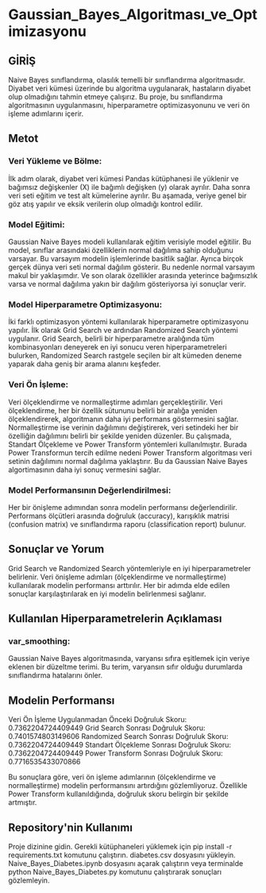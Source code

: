 # Gaussian_Bayes_Algoritması_ve_Optimizasyonu
## GİRİŞ
Naive Bayes sınıflandırma, olasılık temelli bir sınıflandırma algoritmasıdır. Diyabet veri kümesi üzerinde bu algoritma uygulanarak, hastaların diyabet olup olmadığını tahmin etmeye çalışırız. Bu proje, bu sınıflandırma algoritmasının uygulanmasını, hiperparametre optimizasyonunu ve veri ön işleme adımlarını içerir.
## Metot
### Veri Yükleme ve Bölme:
İlk adım olarak, diyabet veri kümesi Pandas kütüphanesi ile yüklenir ve bağımsız değişkenler (X) ile bağımlı değişken (y) olarak ayrılır. Daha sonra veri seti eğitim ve test alt kümelerine ayrılır. Bu aşamada, veriye genel bir göz atış yapılır ve eksik verilerin olup olmadığı kontrol edilir.
### Model Eğitimi:
Gaussian Naive Bayes modeli kullanılarak eğitim verisiyle model eğitilir. Bu model, sınıflar arasındaki özelliklerin normal dağılıma sahip olduğunu varsayar. Bu varsayım modelin işlemlerinde basitlik sağlar. Ayrıca birçok gerçek dünya veri seti normal dağılım gösterir. Bu nedenle normal varsayım makul bir yaklaşımdır. Ve son olarak özellikler arasında yeterince bağımsızlık varsa ve normal dağılıma yakın bir dağılım gösteriyorsa iyi sonuçlar verir.
### Model Hiperparametre Optimizasyonu: 
İki farklı optimizasyon yöntemi kullanılarak hiperparametre optimizasyonu yapılır. İlk olarak Grid Search ve ardından Randomized Search yöntemi uygulanır. Grid Search, belirli bir hiperparametre aralığında tüm kombinasyonları deneyerek en iyi sonucu veren hiperparametreleri bulurken, Randomized Search rastgele seçilen bir alt kümeden deneme yaparak daha geniş bir arama alanını keşfeder.
### Veri Ön İşleme:
Veri ölçeklendirme ve normalleştirme adımları gerçekleştirilir. Veri ölçeklendirme, her bir özellik sütununu belirli bir aralığa yeniden ölçeklendirerek, algoritmanın daha iyi performans göstermesini sağlar. Normalleştirme ise verinin dağılımını değiştirerek, veri setindeki her bir özelliğin dağılımını belirli bir şekilde yeniden düzenler. Bu çalışmada, Standart Ölçekleme ve Power Transform yöntemleri kullanılmıştır. Burada Power Transformun tercih edilme nedeni Power Transform algoritması veri setinin dağılımını normal dağılıma yaklaştırır. Bu da Gaussian Naive Bayes algortimasının daha iyi sonuç vermesini sağlar.
### Model Performansının Değerlendirilmesi:
Her bir önişleme adımından sonra modelin performansı değerlendirilir. Performans ölçütleri arasında doğruluk (accuracy), karışıklık matrisi (confusion matrix) ve sınıflandırma raporu (classification report) bulunur.
## Sonuçlar ve Yorum
Grid Search ve Randomized Search yöntemleriyle en iyi hiperparametreler belirlenir. Veri önişleme adımları (ölçeklendirme ve normalleştirme) kullanılarak modelin performansı arttırılır. Her bir adımda elde edilen sonuçlar karşılaştırılarak en iyi modelin belirlenmesi sağlanır.
## Kullanılan Hiperparametrelerin Açıklaması
### var_smoothing: 
Gaussian Naive Bayes algoritmasında, varyansı sıfıra eşitlemek için veriye eklenen bir düzeltme terimi. Bu terim, varyansın sıfır olduğu durumlarda sınıflandırma hatalarını önler.
## Modelin Performansı
Veri Ön İşleme Uygulanmadan Önceki Doğruluk Skoru: 0.7362204724409449
Grid Search Sonrası Doğruluk Skoru: 0.7401574803149606
Randomized Search Sonrası Doğruluk Skoru: 0.7362204724409449
Standart Ölçekleme Sonrası Doğruluk Skoru: 0.7362204724409449
Power Transform Sonrası Doğruluk Skoru: 0.7716535433070866

Bu sonuçlara göre, veri ön işleme adımlarının (ölçeklendirme ve normalleştirme) modelin performansını artırdığını gözlemliyoruz. Özellikle Power Transform kullanıldığında, doğruluk skoru belirgin bir şekilde artmıştır.
## Repository'nin Kullanımı
Proje dizinine gidin. Gerekli kütüphaneleri yüklemek için pip install -r requirements.txt komutunu çalıştırın. diabetes.csv dosyasını yükleyin.
Naive_Bayes_Diabetes.ipynb dosyasını açarak çalıştırın veya terminalde python Naive_Bayes_Diabetes.py komutunu çalıştırarak sonuçları gözlemleyin.
